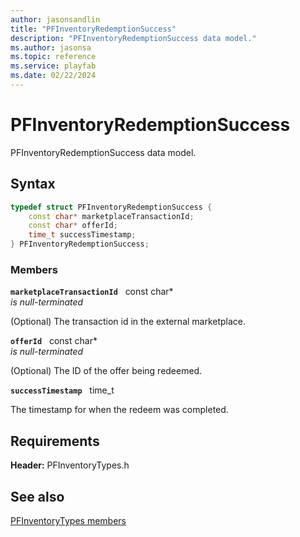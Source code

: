 ```yaml
---
author: jasonsandlin
title: "PFInventoryRedemptionSuccess"
description: "PFInventoryRedemptionSuccess data model."
ms.author: jasonsa
ms.topic: reference
ms.service: playfab
ms.date: 02/22/2024
---
```


# PFInventoryRedemptionSuccess  

PFInventoryRedemptionSuccess data model.  

## Syntax  
  
```cpp
typedef struct PFInventoryRedemptionSuccess {  
    const char* marketplaceTransactionId;  
    const char* offerId;  
    time_t successTimestamp;  
} PFInventoryRedemptionSuccess;  
```
  
### Members  
  
**`marketplaceTransactionId`** &nbsp; const char*  
*is null-terminated*  
  
(Optional) The transaction id in the external marketplace.
  
**`offerId`** &nbsp; const char*  
*is null-terminated*  
  
(Optional) The ID of the offer being redeemed.
  
**`successTimestamp`** &nbsp; time_t  
  
The timestamp for when the redeem was completed.
  
  
## Requirements  
  
**Header:** PFInventoryTypes.h
  
## See also  
[PFInventoryTypes members](../pfinventorytypes_members.md)  

  
  
